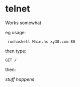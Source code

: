 # telnet

Works somewhat

eg usage: 

``` runhaskell Main.hs xy30.com 80```

then type: 

```GET /```

then:

*stuff happens*
